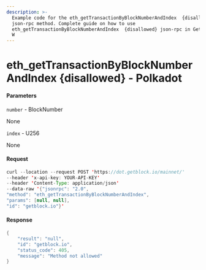 ```yaml
---
description: >-
  Example code for the eth_getTransactionByBlockNumberAndIndex  {disallowed}
  json-rpc method. Сomplete guide on how to use
  eth_getTransactionByBlockNumberAndIndex  {disallowed} json-rpc in GetBlock.io
  W
---
```


# eth\_getTransactionByBlockNumberAndIndex {disallowed} - Polkadot

#### Parameters

`number` - BlockNumber

None

`index` - U256

None

#### Request

```java
curl --location --request POST 'https://dot.getblock.io/mainnet/' 
--header 'x-api-key: YOUR-API-KEY' 
--header 'Content-Type: application/json' 
--data-raw '{"jsonrpc": "2.0",
"method": "eth_getTransactionByBlockNumberAndIndex",
"params": [null, null],
"id": "getblock.io"}'
```

#### Response

```java
{
    "result": "null",
    "id": "getblock.io",
    "status_code": 405,
    "message": "Method not allowed"
}
```
